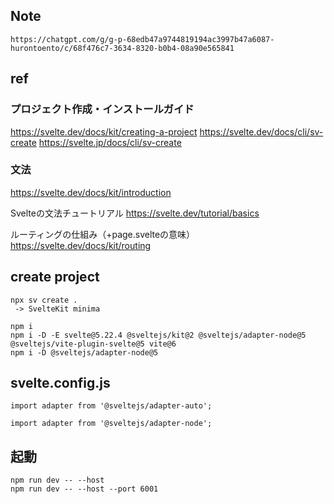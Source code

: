 ## Note
```
https://chatgpt.com/g/g-p-68edb47a9744819194ac3997b47a6087-hurontoento/c/68f476c7-3634-8320-b0b4-08a90e565841
```

## ref

### プロジェクト作成・インストールガイド
https://svelte.dev/docs/kit/creating-a-project
https://svelte.dev/docs/cli/sv-create
https://svelte.jp/docs/cli/sv-create

### 文法
https://svelte.dev/docs/kit/introduction

Svelteの文法チュートリアル
https://svelte.dev/tutorial/basics

ルーティングの仕組み（+page.svelteの意味）
https://svelte.dev/docs/kit/routing


## create project
```
npx sv create .
 -> SvelteKit minima

npm i
npm i -D -E svelte@5.22.4 @sveltejs/kit@2 @sveltejs/adapter-node@5 @sveltejs/vite-plugin-svelte@5 vite@6
npm i -D @sveltejs/adapter-node@5
```


## svelte.config.js
```
import adapter from '@sveltejs/adapter-auto';

import adapter from '@sveltejs/adapter-node';
```


## 起動
```
npm run dev -- --host
npm run dev -- --host --port 6001
```
